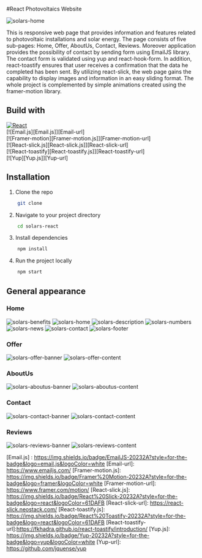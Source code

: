 #React Photovoltaics Website

![solars-home](https://i.imgur.com/nnoDTs0.png)

This is responsive web page that provides information and features 
related to photovoltaic installations and solar energy. The page
consists of five sub-pages: Home, Offer, AboutUs, Contact, Reviews.
Moreover application provides the possibility of contact by sending
form using EmailJS library. The contact form is validated using yup
and react-hook-form. In addition, react-toastify ensures that user 
receives a confirmation that the data he completed has been sent.
By utilizing react-slick, the web page gains the capability to display
images and information in an easy sliding format. The whole project is 
complemented by simple animations created using the framer-motion library.


## Build with

[![React][React.js]][React-url] </br>
[![Email.js][Email.js]][Email-url] </br>
[![Framer-motion][Framer-motion.js]][Framer-motion-url]  </br>
[![React-slick.js][React-slick.js]][React-slick-url]  </br>
[![React-toastify][React-toastify.js]][React-toastify-url] </br>
[![Yup][Yup.js]][Yup-url] </br>


## Installation
1. Clone the repo
```sh
    git clone 
```
2. Navigate to your project directory
```sh
    cd solars-react
```
3. Install dependencies
```sh
    npm install
```
4. Run the project locally
```sh
    npm start
```


## General appearance

### Home

![solars-benefits](https://i.imgur.com/PQbYYAN.png)
![solars-home](https://i.imgur.com/nnoDTs0.png)
![solars-description](https://i.imgur.com/7kc6q5s.png)
![solars-numbers](https://i.imgur.com/YDRMnxD.png)
![solars-news](https://i.imgur.com/ojreen8.png)
![solars-contact](https://i.imgur.com/6h1qEKb.png)
![solars-footer](https://i.imgur.com/QXIiFBV.png)

### Offer

![solars-offer-banner](https://i.imgur.com/szHTTzt.png)
![solars-offer-content](https://i.imgur.com/Jfg3USt.png)

### AboutUs

![solars-aboutus-banner](https://i.imgur.com/oLXMcOd.png)
![solars-aboutus-content](https://i.imgur.com/tiTmmy1.png)

### Contact

![solars-contact-banner](https://i.imgur.com/ISSJ17y.png)
![solars-contact-content](https://i.imgur.com/K2jT0k8.png)

### Reviews

![solars-reviews-banner](https://i.imgur.com/YMN3urD.png)
![solars-reviews-content](https://i.imgur.com/zaZuzqv.png)






<!--links-->
[React.js]: https://img.shields.io/badge/React-20232A?style=for-the-badge&logo=react&logoColor=61DAFB
[React-url]: https://reactjs.org/
[Email.js] : https://img.shields.io/badge/EmailJS-20232A?style=for-the-badge&logo=email.js&logoColor=white
[Email-url]: https://www.emailjs.com/
[Framer-motion.js]: https://img.shields.io/badge/Framer%20Motion-20232A?style=for-the-badge&logo=framer&logoColor=white
[Framer-motion-url]: https://www.framer.com/motion/
[React-slick.js]: https://img.shields.io/badge/React%20Slick-20232A?style=for-the-badge&logo=react&logoColor=61DAFB
[React-slick-url]: https://react-slick.neostack.com/
[React-toastify.js]: https://img.shields.io/badge/React%20Toastify-20232A?style=for-the-badge&logo=react&logoColor=61DAFB
[React-toastify-url]:https://fkhadra.github.io/react-toastify/introduction/
[Yup.js]: https://img.shields.io/badge/Yup-20232A?style=for-the-badge&logo=yup&logoColor=white
[Yup-url]: https://github.com/jquense/yup
